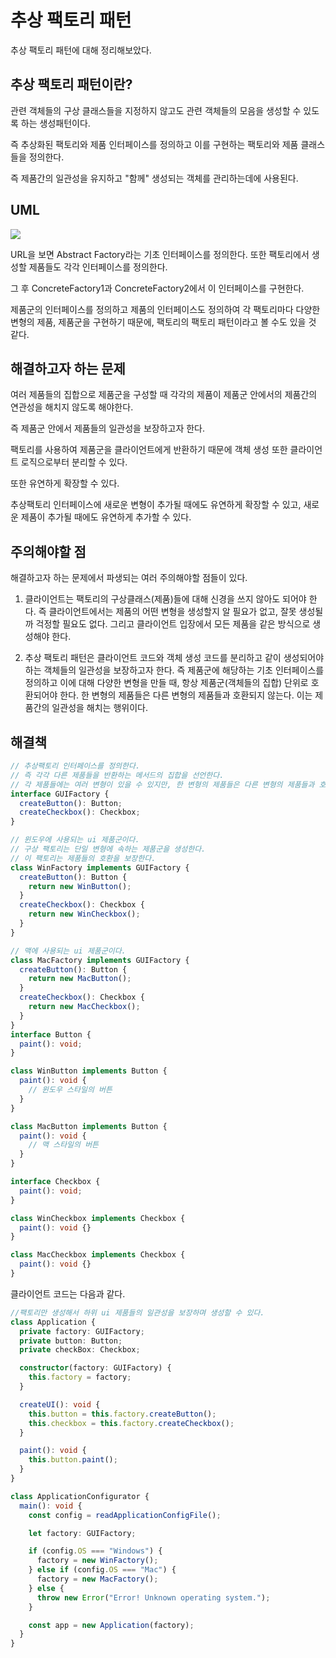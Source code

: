 # 추상 팩토리 패턴

추상 팩토리 패턴에 대해 정리해보았다.

## 추상 팩토리 패턴이란?

관련 객체들의 구상 클래스들을 지정하지 않고도 관련 객체들의 모음을 생성할 수 있도록 하는 생성패턴이다.

즉 추상화된 팩토리와 제품 인터페이스를 정의하고 이를 구현하는 팩토리와 제품 클래스들을 정의한다.

즉 제품간의 일관성을 유지하고 "함께" 생성되는 객체를 관리하는데에 사용된다.

## UML

<img src="https://refactoring.guru/images/patterns/diagrams/abstract-factory/structure.png"/>

URL을 보면 Abstract Factory라는 기초 인터페이스를 정의한다. 또한 팩토리에서 생성할 제품들도 각각 인터페이스를 정의한다.

그 후 ConcreteFactory1과 ConcreteFactory2에서 이 인터페이스를 구현한다.

제품군의 인터페이스를 정의하고 제품의 인터페이스도 정의하여 각 팩토리마다 다양한 변형의 제품, 제품군을 구현하기 때문에, 팩토리의 팩토리 패턴이라고 볼 수도 있을 것 같다.

## 해결하고자 하는 문제

여러 제품들의 집합으로 제품군을 구성할 때 각각의 제품이 제품군 안에서의 제품간의 연관성을 해치지 않도록 해야한다.

즉 제품군 안에서 제품들의 일관성을 보장하고자 한다.

팩토리를 사용하여 제품군을 클라이언트에게 반환하기 때문에 객체 생성 또한 클라이언트 로직으로부터 분리할 수 있다.

또한 유연하게 확장할 수 있다.

추상팩토리 인터페이스에 새로운 변형이 추가될 때에도 유연하게 확장할 수 있고, 새로운 제품이 추가될 때에도 유연하게 추가할 수 있다.

## 주의해야할 점

해결하고자 하는 문제에서 파생되는 여러 주의해야할 점들이 있다.

1. 클라이언트는 팩토리의 구상클래스(제품)들에 대해 신경을 쓰지 않아도 되어야 한다.
   즉 클라이언트에서는 제품의 어떤 변형을 생성할지 알 필요가 없고, 잘못 생성될까 걱정할 필요도 없다.
   그리고 클라이언트 입장에서 모든 제품을 같은 방식으로 생성해야 한다.

2. 추상 팩토리 패턴은 클라이언트 코드와 객체 생성 코드를 분리하고 같이 생성되어야 하는 객체들의 일관성을 보장하고자 한다.
   즉 제품군에 해당하는 기초 인터페이스를 정의하고 이에 대해 다양한 변형을 만들 때, 항상 제품군(객체들의 집합) 단위로 호환되어야 한다.
   한 변형의 제품들은 다른 변형의 제품들과 호환되지 않는다. 이는 제품간의 일관성을 해치는 행위이다.

## 해결책

```ts
// 추상팩토리 인터페이스를 정의한다.
// 즉 각각 다른 제품들을 반환하는 메서드의 집합을 선언한다.
// 각 제품들에는 여러 변형이 있을 수 있지만, 한 변형의 제품들은 다른 변형의 제품들과 호환되지 않는다.
interface GUIFactory {
  createButton(): Button;
  createCheckbox(): Checkbox;
}

// 윈도우에 사용되는 ui 제품군이다.
// 구상 팩토리는 단일 변형에 속하는 제품군을 생성한다.
// 이 팩토리는 제품들의 호환을 보장한다.
class WinFactory implements GUIFactory {
  createButton(): Button {
    return new WinButton();
  }
  createCheckbox(): Checkbox {
    return new WinCheckbox();
  }
}

// 맥에 사용되는 ui 제품군이다.
class MacFactory implements GUIFactory {
  createButton(): Button {
    return new MacButton();
  }
  createCheckbox(): Checkbox {
    return new MacCheckbox();
  }
}
interface Button {
  paint(): void;
}

class WinButton implements Button {
  paint(): void {
    // 윈도우 스타일의 버튼
  }
}

class MacButton implements Button {
  paint(): void {
    // 맥 스타일의 버튼
  }
}

interface Checkbox {
  paint(): void;
}

class WinCheckbox implements Checkbox {
  paint(): void {}
}

class MacCheckbox implements Checkbox {
  paint(): void {}
}
```

클라이언트 코드는 다음과 같다.

```ts
//팩토리만 생성해서 하위 ui 제품들의 일관성을 보장하며 생성할 수 있다.
class Application {
  private factory: GUIFactory;
  private button: Button;
  private checkBox: Checkbox;

  constructor(factory: GUIFactory) {
    this.factory = factory;
  }

  createUI(): void {
    this.button = this.factory.createButton();
    this.checkbox = this.factory.createCheckbox();
  }

  paint(): void {
    this.button.paint();
  }
}

class ApplicationConfigurator {
  main(): void {
    const config = readApplicationConfigFile();

    let factory: GUIFactory;

    if (config.OS === "Windows") {
      factory = new WinFactory();
    } else if (config.OS === "Mac") {
      factory = new MacFactory();
    } else {
      throw new Error("Error! Unknown operating system.");
    }

    const app = new Application(factory);
  }
}
```
